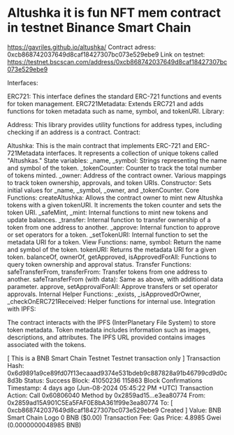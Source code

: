 # Altushka it is fun NFT mem contract in testnet Binance Smart Chain
https://gavriles.github.io/altushka/
Contract adress: 0xcb868742037649d8caf18427307bc073e529ebe9
Link on testnet: https://testnet.bscscan.com/address/0xcb868742037649d8caf18427307bc073e529ebe9

Interfaces:

ERC721: This interface defines the standard ERC-721 functions and events for token management.
ERC721Metadata: Extends ERC721 and adds functions for token metadata such as name, symbol, and tokenURI.
Library:

Address: This library provides utility functions for address types, including checking if an address is a contract.
Contract:

Altushka: This is the main contract that implements ERC-721 and ERC-721Metadata interfaces. It represents a collection of unique tokens called "Altushkas."
State variables:
_name, _symbol: Strings representing the name and symbol of the token.
_tokenCounter: Counter to track the total number of tokens minted.
_owner: Address of the contract owner.
Various mappings to track token ownership, approvals, and token URIs.
Constructor: Sets initial values for _name, _symbol, _owner, and _tokenCounter.
Core Functions:
createAltushka: Allows the contract owner to mint new Altushka tokens with a given tokenURI. It increments the token counter and sets the token URI.
_safeMint, _mint: Internal functions to mint new tokens and update balances.
_transfer: Internal function to transfer ownership of a token from one address to another.
_approve: Internal function to approve or set operators for a token.
_setTokenURI: Internal function to set the metadata URI for a token.
View Functions:
name, symbol: Return the name and symbol of the token.
tokenURI: Returns the metadata URI for a given token.
balanceOf, ownerOf, getApproved, isApprovedForAll: Functions to query token ownership and approval status.
Transfer Functions:
safeTransferFrom, transferFrom: Transfer tokens from one address to another.
safeTransferFrom (with data): Same as above, with additional data parameter.
approve, setApprovalForAll: Approve transfers or set operator approvals.
Internal Helper Functions:
_exists, _isApprovedOrOwner, _checkOnERC721Received: Helper functions for internal use.
Integration with IPFS:

The contract interacts with the IPFS (InterPlanetary File System) to store token metadata. Token metadata includes information such as images, descriptions, and attributes. The IPFS URL provided contains images associated with the tokens.


[ This is a BNB Smart Chain Testnet Testnet transaction only ]
Transaction Hash:
0x6d9891a9ce89fd07f13ecaaad9374e531bdeb9c887828a91b46799cd9d0c8d3b 
Status:
Success
Block:
41050236
115863 Block Confirmations
Timestamp:
4 days ago (Jun-08-2024 05:45:22 PM +UTC)
Transaction Action:
Call
0x60806040
Method by
0x2859ad15...e3ea80774
From:
0x2859ad15A901C5Ea5FAF0E8bA361f99e3ea80774
To:
[  0xcb868742037649d8caf18427307bc073e529ebe9 Created ] 
Value:
BNB Smart Chain Logo
0 BNB
($0.00)
Transaction Fee:
Gas Price:
4.8985 Gwei (0.0000000048985 BNB)
